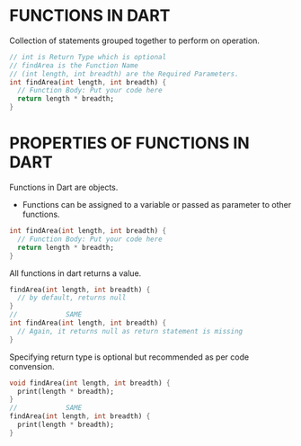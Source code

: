 # FUNCTIONS IN DART
Collection of statements grouped together to perform on operation.
```dart
// int is Return Type which is optional
// findArea is the Function Name
// (int length, int breadth) are the Required Parameters.
int findArea(int length, int breadth) {
  // Function Body: Put your code here
  return length * breadth;
}
```
# PROPERTIES OF FUNCTIONS IN DART
Functions in Dart are objects.
- Functions can be assigned to a variable or passed as parameter to other functions.
```dart
int findArea(int length, int breadth) {
  // Function Body: Put your code here
  return length * breadth;
}
```
All functions in dart returns a value.
```dart
findArea(int length, int breadth) {
  // by default, returns null
}
//            SAME
int findArea(int length, int breadth) {
  // Again, it returns null as return statement is missing
}
```
Specifying return type is optional but recommended as per code convension.
```dart
void findArea(int length, int breadth) {
  print(length * breadth);
}
//            SAME
findArea(int length, int breadth) {
  print(length * breadth);
}
```
